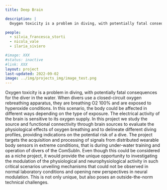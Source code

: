 ```yaml
---
title: Deep Brain

description: |
  Oxygen toxicity is a problem in diving, with potentially fatal consequences for the diver in the water. When divers use a closed-circuit oxygen rebreathing apparatus, they are breathing O2 100% and are exposed to hyperoxide conditions. In this scenario, the body could be affected in different ways depending on the type of exposure. The electrical activity of the brain is sensitive to its oxygen supply. In this project we study the source and functional connectivity through brain sources to evaluate the physiological effects of oxygen breathing and to delineate different diving profiles, providing indications on the potential risk of a dive. The project targets the acquisition and processing of signals from distributed wearable body sensors in extreme conditions, that is during under-water training and operation of divers of the ComSubIn. Even though this could be considered as a niche project, it would provide the unique opportunity to investigating the modulation of the physiological and neurophysiological activity in such critical scenarios unveiling mechanisms that could not be observed in normal laboratory conditions and opening new perspectives in neural modulation. This is not only unique, but also poses an outside-the-norm technical challenges.

people:
  - silvia_francesca_storti
  - nicola_vale
  - ilaria_siviero

#image: XXX
#status: inactive
#link: XXX
layout: project
last-updated: 2022-09-02
image: ../img/projects_img/image_test.png
---
```


Oxygen toxicity is a problem in diving, with potentially fatal consequences for the diver in the water. When divers use a closed-circuit oxygen rebreathing apparatus, they are breathing O2 100% and are exposed to hyperoxide conditions. In this scenario, the body could be affected in different ways depending on the type of exposure. The electrical activity of the brain is sensitive to its oxygen supply. In this project we study the source and functional connectivity through brain sources to evaluate the physiological effects of oxygen breathing and to delineate different diving profiles, providing indications on the potential risk of a dive. The project targets the acquisition and processing of signals from distributed wearable body sensors in extreme conditions, that is during under-water training and operation of divers of the ComSubIn. Even though this could be considered as a niche project, it would provide the unique opportunity to investigating the modulation of the physiological and neurophysiological activity in such critical scenarios unveiling mechanisms that could not be observed in normal laboratory conditions and opening new perspectives in neural modulation. This is not only unique, but also poses an outside-the-norm technical challenges.
